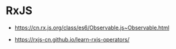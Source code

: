 # RxJS

- https://cn.rx.js.org/class/es6/Observable.js~Observable.html

- https://rxjs-cn.github.io/learn-rxjs-operators/
